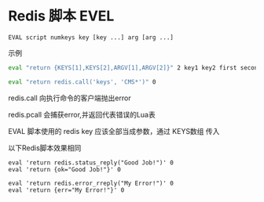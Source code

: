 # Redis 脚本 EVEL

`EVAL script numkeys key [key ...] arg [arg ...]`

示例

~~~bash
eval "return {KEYS[1],KEYS[2],ARGV[1],ARGV[2]}" 2 key1 key2 first second

eval "return redis.call('keys', 'CMS*')" 0
~~~

redis.call 向执行命令的客户端抛出error

redis.pcall 会捕获error,并返回代表错误的Lua表

EVAL 脚本使用的 redis key 应该全部当成参数，通过 KEYS数组 传入

以下Redis脚本效果相同
~~~ redis
eval 'return redis.status_reply("Good Job!")' 0
eval 'return {ok="Good Job!"}' 0

eval 'return redis.error_rreply("My Error!")' 0
eval 'return {err="My Error!"}' 0
~~~